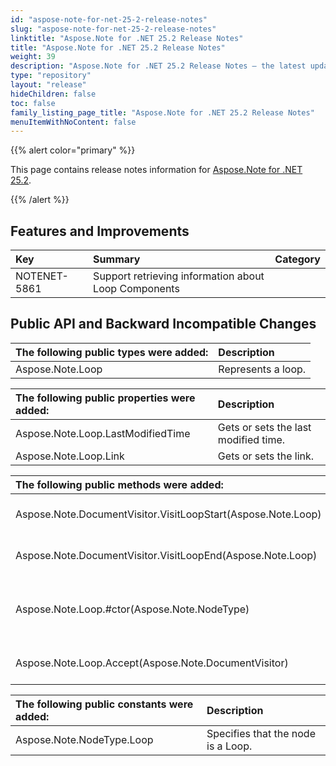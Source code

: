 ```yaml
---
id: "aspose-note-for-net-25-2-release-notes"
slug: "aspose-note-for-net-25-2-release-notes"
linktitle: "Aspose.Note for .NET 25.2 Release Notes"
title: "Aspose.Note for .NET 25.2 Release Notes"
weight: 39
description: "Aspose.Note for .NET 25.2 Release Notes – the latest updates and fixes."
type: "repository"
layout: "release"
hideChildren: false
toc: false
family_listing_page_title: "Aspose.Note for .NET 25.2 Release Notes"
menuItemWithNoContent: false
---
```


{{% alert color="primary" %}} 

This page contains release notes information for [Aspose.Note for .NET 25.2](https://releases.aspose.com/note/net/new-releases/aspose.note-for-.net-25.2/).

{{% /alert %}} 

## **Features and Improvements**

|**Key**|**Summary**|**Category**|
| :- | :- | :- |
|NOTENET-5861|Support retrieving information about Loop Components|

## **Public API and Backward Incompatible Changes**

|**The following public types were added:**|**Description**|
| :- | :- |
|Aspose.Note.Loop|Represents a loop.|

|**The following public properties were added:**|**Description**|
| :- | :- |
|Aspose.Note.Loop.LastModifiedTime|Gets or sets the last modified time.|
|Aspose.Note.Loop.Link|Gets or sets the link.|

|**The following public methods were added:**|**Description**|
| :- | :- |
|Aspose.Note.DocumentVisitor.VisitLoopStart(Aspose.Note.Loop)|Start to visit the Loop node.|
|Aspose.Note.DocumentVisitor.VisitLoopEnd(Aspose.Note.Loop)|End to visit the Loop node.|
|Aspose.Note.Loop.#ctor(Aspose.Note.NodeType)|Initializes a new instance of the Loop class.|
|Aspose.Note.Loop.Accept(Aspose.Note.DocumentVisitor)|Accepts the visitor of the node.|

|**The following public constants were added:**|**Description**|
| :- | :- |
|Aspose.Note.NodeType.Loop|Specifies that the node is a Loop.|
